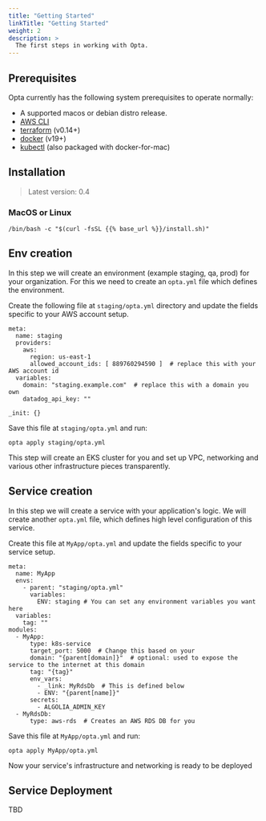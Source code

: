 ```yaml
---
title: "Getting Started"
linkTitle: "Getting Started"
weight: 2
description: >
  The first steps in working with Opta.
---
```



## Prerequisites
Opta currently has the following system prerequisites to operate normally:
* A supported macos or debian distro release.
* [AWS CLI](https://docs.aws.amazon.com/cli/latest/userguide/cli-chap-install.html)
* [terraform](https://www.terraform.io/downloads.html) (v0.14+)
* [docker](https://docker.com/products/docker-desktop) (v19+)
* [kubectl](https://kubernetes.io/docs/tasks/tools/install-kubectl/) (also packaged with 
  docker-for-mac)

## Installation
> Latest version: 0.4

### MacOS or Linux
```
/bin/bash -c "$(curl -fsSL {{% base_url %}}/install.sh)"
```

## Env creation
In this step we will create an environment (example staging, qa, prod) for your organization.
For this we need to create an `opta.yml` file which defines the environment.

Create the following file at `staging/opta.yml` directory and update the fields specific to your AWS account setup.
```
meta:
  name: staging
  providers:
    aws:
      region: us-east-1
      allowed_account_ids: [ 889760294590 ]  # replace this with your AWS account id
  variables:
    domain: "staging.example.com"  # replace this with a domain you own
    datadog_api_key: ""

_init: {}
```
Save this file at `staging/opta.yml` and run:
```
opta apply staging/opta.yml
```

This step will create an EKS cluster for you and set up VPC, networking and various other infrastructure pieces transparently.

## Service creation
In this step we will create a service with your application's logic.
We will create another `opta.yml` file, which defines high level configuration of this service.

Create this file at `MyApp/opta.yml` and update the fields specific to your service setup.

```
meta:
  name: MyApp 
  envs:
    - parent: "staging/opta.yml"
      variables:
        ENV: staging # You can set any environment variables you want here
  variables:
    tag: ""
modules:
  - MyApp:
      type: k8s-service
      target_port: 5000  # Change this based on your
      domain: "{parent[domain]}"  # optional: used to expose the service to the internet at this domain
      tag: "{tag}"
      env_vars:
        - _link: MyRdsDb  # This is defined below
        - ENV: "{parent[name]}"
      secrets:
        - ALGOLIA_ADMIN_KEY
  - MyRdsDb:
      type: aws-rds  # Creates an AWS RDS DB for you
```

Save this file at `MyApp/opta.yml` and run:
```
opta apply MyApp/opta.yml
```
Now your service's infrastructure and networking is ready to be deployed

## Service Deployment
TBD
